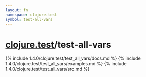 ```yaml
---
layout: fn
namespace: clojure.test
symbol: test-all-vars
---
```


# [clojure.test](../)/test-all-vars

{% include 1.4.0/clojure.test/test_all_vars/docs.md %}
{% include 1.4.0/clojure.test/test_all_vars/examples.md %}
{% include 1.4.0/clojure.test/test_all_vars/src.md %}

